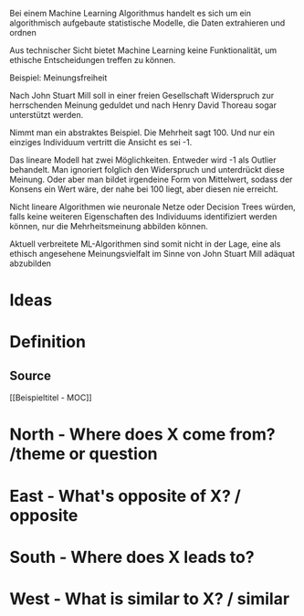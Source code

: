 Bei einem Machine Learning Algorithmus handelt es sich um ein algorithmisch aufgebaute statistische Modelle, die Daten extrahieren und ordnen

Aus technischer Sicht bietet Machine Learning keine Funktionalität, um ethische Entscheidungen treffen zu können.

Beispiel: Meinungsfreiheit

Nach John Stuart Mill soll in einer freien Gesellschaft Widerspruch zur herrschenden Meinung geduldet und nach Henry David Thoreau sogar unterstützt werden. 

Nimmt man ein abstraktes Beispiel. Die Mehrheit sagt 100. Und nur ein einziges Individuum vertritt die Ansicht es sei -1.

Das lineare Modell hat zwei Möglichkeiten. Entweder wird -1 als Outlier behandelt. Man ignoriert folglich den Widerspruch und unterdrückt diese Meinung. Oder aber man bildet irgendeine Form von Mittelwert, sodass der Konsens ein Wert wäre, der nahe bei 100 liegt, aber diesen nie erreicht. 

Nicht lineare Algorithmen wie neuronale Netze oder Decision Trees würden, falls keine weiteren Eigenschaften des Individuums identifiziert werden können, nur die Mehrheitsmeinung abbilden können. 

Aktuell verbreitete ML-Algorithmen sind somit nicht in der Lage, eine als ethisch angesehene Meinungsvielfalt im Sinne von John Stuart Mill adäquat abzubilden 
# Ideas


# Definition 


## Source  
[[Beispieltitel - MOC]]

# North - Where does X come from? /theme or question

# East - What's opposite of X? / opposite

# South - Where does X leads to? 

# West - What is similar to X? / similar


